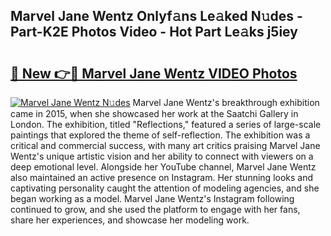 ## Marvel Jane Wentz Onlyf𝚊ns Le𝚊ked N𝚞des - Part-K2E Photos Video - Hot Part Le𝚊ks j5iey

# <h2><a href="http://ac32982.deff.icu/?id=Marvel+Jane+Wentz">🔗 New 👉🔴 Marvel Jane Wentz VIDEO Photos</a></h2>

[![Marvel Jane Wentz N𝚞des](https://i.imgur.com/rIISA9y.gif)](http://ac32982.deff.icu/?id=Marvel+Jane+Wentz)
Marvel Jane Wentz's breakthrough exhibition came in 2015, when she showcased her work at the Saatchi Gallery in London. The exhibition, titled "Reflections," featured a series of large-scale paintings that explored the theme of self-reflection. The exhibition was a critical and commercial success, with many art critics praising Marvel Jane Wentz's unique artistic vision and her ability to connect with viewers on a deep emotional level. Alongside her YouTube channel, Marvel Jane Wentz also maintained an active presence on Instagram. Her stunning looks and captivating personality caught the attention of modeling agencies, and she began working as a model. Marvel Jane Wentz's Instagram following continued to grow, and she used the platform to engage with her fans, share her experiences, and showcase her modeling work.
